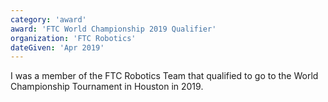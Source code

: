 ```yaml
---
category: 'award'
award: 'FTC World Championship 2019 Qualifier'
organization: 'FTC Robotics'
dateGiven: 'Apr 2019'
---
```


I was a member of the FTC Robotics Team that qualified to go to the World Championship Tournament in Houston in 2019.
